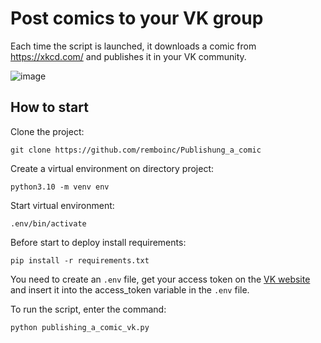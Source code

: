 # Post comics to your VK group
Each time the script is launched, it downloads a comic from https://xkcd.com/ and publishes it in your VK community.

![image](https://github.com/remboinc/Publishung_a_comic/blob/main/example_post_vk.png?raw=true)

## How to start
Clone the project:
```
git clone https://github.com/remboinc/Publishung_a_comic
```
Create a virtual environment on directory project:
```
python3.10 -m venv env
```
Start virtual environment:
```
.env/bin/activate
```
Before start to deploy install requirements:
```
pip install -r requirements.txt
```
You need to create an `.env` file, get your access token on the [VK website](https://dev.vk.com/api/access-token/implicit-flow-user) and insert it into the access_token variable in the `.env` file.

To run the script, enter the command:
```
python publishing_a_comic_vk.py
```

